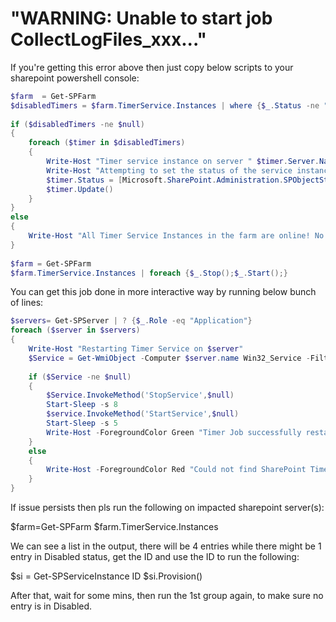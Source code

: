 # "WARNING: Unable to start job CollectLogFiles_xxx..." 

If you're getting this error above then just copy below scripts to your sharepoint powershell console: 

```powershell
$farm  = Get-SPFarm
$disabledTimers = $farm.TimerService.Instances | where {$_.Status -ne "Online"}
 
if ($disabledTimers -ne $null)
{ 
    foreach ($timer in $disabledTimers)
    { 
        Write-Host "Timer service instance on server " $timer.Server.Name " is not Online. Current status:" $timer.Status
        Write-Host "Attempting to set the status of the service instance to online"
        $timer.Status = [Microsoft.SharePoint.Administration.SPObjectStatus]::Online
        $timer.Update()
    } 
} 
else 
{ 
    Write-Host "All Timer Service Instances in the farm are online! No problems found" 
}
 
$farm = Get-SPFarm
$farm.TimerService.Instances | foreach {$_.Stop();$_.Start();}
```

You can get this job done in more interactive way by running below bunch of lines: 

```powershell
$servers= Get-SPServer | ? {$_.Role -eq "Application"}
foreach ($server in $servers)
{
    Write-Host "Restarting Timer Service on $server"
    $Service = Get-WmiObject -Computer $server.name Win32_Service -Filter "Name='SPTimerV4'"
 
    if ($Service -ne $null)
    {
        $Service.InvokeMethod('StopService',$null)
        Start-Sleep -s 8
        $service.InvokeMethod('StartService',$null)
        Start-Sleep -s 5
        Write-Host -ForegroundColor Green "Timer Job successfully restarted on $server"
    }
    else
    { 
        Write-Host -ForegroundColor Red "Could not find SharePoint Timer Service on $server"
    }
}
```

If issue persists then pls run the following on impacted sharepoint server(s): 

$farm=Get-SPFarm
$farm.TimerService.Instances
 
We can see a list in the output, there will be 4 entries while there might be 1 entry in Disabled status, get the ID and use the ID to run the following: 
 
$si = Get-SPServiceInstance ID
$si.Provision()
 
After that, wait for some mins, then run the 1st group again, to make sure no entry is in Disabled. 
